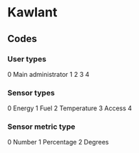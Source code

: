 # Kawlant

## Codes

### User types

0 Main administrator
1
2
3
4

### Sensor types

0 Energy
1 Fuel
2 Temperature
3 Access
4

### Sensor metric type
0 Number
1 Percentage
2 Degrees
